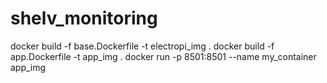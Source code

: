 # shelv_monitoring

docker build -f base.Dockerfile -t electropi_img .
docker build -f app.Dockerfile -t app_img .
docker run -p 8501:8501 --name my_container app_img 


